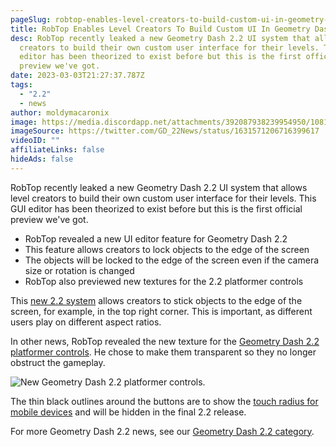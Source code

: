 ```yaml
---
pageSlug: robtop-enables-level-creators-to-build-custom-ui-in-geometry-dash-2-2
title: RobTop Enables Level Creators To Build Custom UI In Geometry Dash 2.2
desc: RobTop recently leaked a new Geometry Dash 2.2 UI system that allows level
  creators to build their own custom user interface for their levels. This GUI
  editor has been theorized to exist before but this is the first official
  preview we've got.
date: 2023-03-03T21:27:37.787Z
tags:
  - "2.2"
  - news
author: moldymacaronix
image: https://media.discordapp.net/attachments/392087938239954950/1081327424672894976/image.png?width=1239&height=674
imageSource: https://twitter.com/GD_22News/status/1631571206716399617
videoID: ""
affiliateLinks: false
hideAds: false
---
```

RobTop recently leaked a new Geometry Dash 2.2 UI system that allows level creators to build their own custom user interface for their levels. This GUI editor has been theorized to exist before but this is the first official preview we've got.

* RobTop revealed a new UI editor feature for Geometry Dash 2.2
* This feature allows creators to lock objects to the edge of the screen
* The objects will be locked to the edge of the screen even if the camera size or rotation is changed
* RobTop also previewed new textures for the 2.2 platformer controls

This [new 2.2 system](/posts/robtop-previewed-geometry-dash-2-2-keyframe-system/) allows creators to stick objects to the edge of the screen, for example, in the top right corner. This is important, as different users play on different aspect ratios.

In other news, RobTop revealed the new texture for the [Geometry Dash 2.2 platformer controls](/posts/robtop-says-geometry-dash-2-2-platformer-mode-will-start-to-really-shine-in-2-3/). He chose to make them transparent so they no longer obstruct the gameplay.

![New Geometry Dash 2.2 platformer controls.](https://media.discordapp.net/attachments/392087938239954950/1081328901223092374/image.png?width=1236&height=675)

The thin black outlines around the buttons are to show the [touch radius for mobile devices](/posts/will-geometry-dash-2-2-be-available-on-mobile/) and will be hidden in the final 2.2 release.

For more Geometry Dash 2.2 news, see our [Geometry Dash 2.2 category](/categories/2.2/).